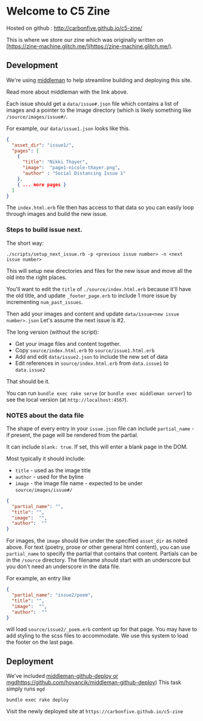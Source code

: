 Welcome to C5 Zine
=================

Hosted on github : http://carbonfive.github.io/c5-zine/

This is where we store our zine which was originally
written on [https://zine-machine.glitch.me/](https://zine-machine.glitch.me/).


Development
-----------

We're using [middleman](https://middlemanapp.com/) to help streamline
building and deploying this site.

Read more about middleman with the link above.

Each issue should get a `data/issue#.json` file which contains a list
of images and a pointer to the image directory (which is likely something
like `/source/images/issue#/`.

For example, our `data/issue1.json` looks like this.

```json
{
  "asset_dir": "issue1/",
  "pages": [
    {
      "title": "Nikki Thayer",
      "image":  "page1-nicole-thayer.png",
      "author" : "Social Distancing Issue 1"
    },
    { ... more pages }
  ]
}
```

The `index.html.erb` file then has access to that data so you can easily
loop through images and build the new issue.

### Steps to build issue next.

The short way:

```
./scripts/setup_next_issue.rb -p <previous issue number> -n <next issue number>
```

This will setup new directories and files for the new issue and move all the old into the right places.

You'll want to edit the `title` of `./source/index.html.erb` because it'll have the old title, and update `_footer_page.erb` to include 1 more issue by incrementing `num_past_issues`.

Then add your images and content and update `data/issue<new issue number>.json`
Let's assume the next issue is #2.

The long version (without the script):

* Get your image files and content together.
* Copy `source/index.html.erb` to `source/issue1.html.erb`
* Add and edit `data/issue2.json` to include the new set of data
* Edit references in `source/index.html.erb` from `data.issue1` to `data.issue2`

That should be it.

You can run `bundle exec rake serve` (or `bundle exec middleman server`) to see the local version (at `http://localhost:4567`).

### NOTES about the data file

The shape of every entry in your `issue.json` file can include `partial_name` - if present, the page will be rendered from the partial.

It can include `blank: true`.  If set, this will enter a blank page in the DOM.

Most typically it should include:
* `title` - used as the image title
* `author` - used for the byline
* `image` - the image file name - expected to be under `source/images/issue#/`

```json
{
  "partial_name": "",
  "title": "",
  "image":  "",
  "author":  ""
}
```

For images, the `image` should live under the specified `asset_dir` as noted above.
For text (poetry, prose or other general html content), you can use `partial_name`
to specify the partial that contains that content.  Partials can be in the `/source`
directory.  The filename should start with an underscore but you don't need an
underscore in the data file.

For example, an entry like
```json
{
  "partial_name": "issue2/poem",
  "title": "",
  "image":  "",
  "author":  ""
}
```

will load `source/issue2/_poem.erb` content up for that page.  You may have to add
styling to the scss files to accommodate.  We use this system to load the footer
on the last page.

Deployment
----------

We've included [middleman-github-deploy or mgd](https://github.com/hovancik/middleman-github-deploy)https://github.com/hovancik/middleman-github-deploy)
This task simply runs `mgd`

`bundle exec rake deploy`

Visit the newly deployed site at `https://carbonfive.github.io/c5-zine`
